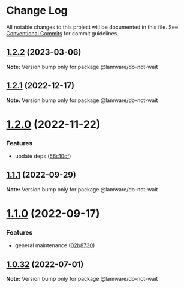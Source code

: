 # Change Log

All notable changes to this project will be documented in this file.
See [Conventional Commits](https://conventionalcommits.org) for commit guidelines.

## [1.2.2](https://github.com/evilkiwi/lamware/compare/@lamware/do-not-wait@1.2.1...@lamware/do-not-wait@1.2.2) (2023-03-06)

**Note:** Version bump only for package @lamware/do-not-wait





## [1.2.1](https://github.com/evilkiwi/lamware/compare/@lamware/do-not-wait@1.2.0...@lamware/do-not-wait@1.2.1) (2022-12-17)

**Note:** Version bump only for package @lamware/do-not-wait





# [1.2.0](https://github.com/evilkiwi/lamware/compare/@lamware/do-not-wait@1.1.1...@lamware/do-not-wait@1.2.0) (2022-11-22)


### Features

* update deps ([56c10cf](https://github.com/evilkiwi/lamware/commit/56c10cf693d4dbab4f98b9ca8867423e1792a1ac))





## [1.1.1](https://github.com/evilkiwi/lamware/compare/@lamware/do-not-wait@1.1.0...@lamware/do-not-wait@1.1.1) (2022-09-29)

**Note:** Version bump only for package @lamware/do-not-wait





# [1.1.0](https://github.com/evilkiwi/lamware/compare/@lamware/do-not-wait@1.0.32...@lamware/do-not-wait@1.1.0) (2022-09-17)


### Features

* general maintenance ([02b8730](https://github.com/evilkiwi/lamware/commit/02b8730fc776181b6be8c8950e17a186380d975e))





## [1.0.32](https://github.com/evilkiwi/lamware/compare/@lamware/do-not-wait@1.0.31...@lamware/do-not-wait@1.0.32) (2022-07-01)

**Note:** Version bump only for package @lamware/do-not-wait
